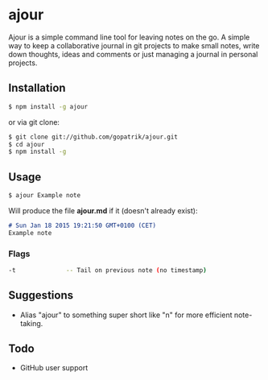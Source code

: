 # ajour
Ajour is a simple command line tool for leaving notes on the go. A simple way to keep a collaborative journal in git projects to make small notes, write down thoughts, ideas and comments or just managing a journal in personal projects.

## Installation
```bash
$ npm install -g ajour
```

or via git clone:
```bash
$ git clone git://github.com/gopatrik/ajour.git
$ cd ajour
$ npm install -g
```

## Usage
```bash
$ ajour Example note
```

Will produce the file **ajour.md** if it (doesn't already exist):
```markdown
# Sun Jan 18 2015 19:21:50 GMT+0100 (CET)
Example note
```

### Flags
```bash
-t 				-- Tail on previous note (no timestamp)
```

## Suggestions
- Alias "ajour" to something super short like "n" for more efficient note-taking.

## Todo
- GitHub user support
